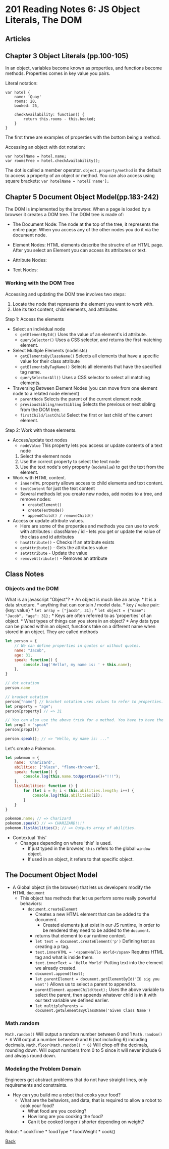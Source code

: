 # 201 Reading Notes 6: JS Object Literals, The DOM

## Articles

## Chapter 3 Object Literals (pp.100-105)

In an object, variables become known as properties, and functions become methods.
Properties comes in key value you pairs.

Literal notation:
```
var hotel {
    name: 'Quay'
    rooms: 20,
    booked: 25,

    checkAvailability: function() {
        return this.rooms - this.booked;
    }
}
```
The first three are examples of properties with the bottom being a method.

Accessing an object with dot notation:

```
var hotelName = hotel.name;
var roomsFree = hotel.checkAvailability();
```
The dot is called a member operator.
`object.property/method` is the default to access a property of an object or method.
You can also access using square brackets:
`var hotelName = hotel['name'];`

## Chapter 5 Document Object Model(pp.183-242)

The DOM is implemented by the browser. When a page is loaded by a browser it creates a DOM tree. The DOM tree is made of:
* The Document Node: The node at the top of the tree, it represents the entire page. When you access any of the other nodes you do it via the document node.

* Element Nodes: HTML elements describe the structre of an HTML page. After you select an Element you can access its attributes or text.

* Attribute Nodes: 

* Text Nodes: 

### Working with the DOM Tree

Accessing and updating the DOM tree involves two steps:
1. Locate the node that represents the element you want to work with.
2. Use its text content, child elements, and attributes.

Step 1: Access the elements
* Select an individual node
    * `getElementById()` Uses the value of an element's id attribute.
    * `querySelector()` Uses a CSS selector, and returns the first matching element.
* Select Multiple Elements (nodelists)
    * `getElementsByClassName()` Selects all elements that have a specific value for their class attribute
    * `getElementsByTagName()` Selects all elements that have the specified tag name.
    * `querySelectorAll()` Uses a CSS selector to select all matching elements.
* Traversing Between Element Nodes (you can move from one element node to a related node element)
    * `parentNode` Selects the parent of the current element node.
    * `previousSibling/nextSibling` Selects the previous or next sibling from the DOM tree.
    * `firstChild/lastChild` Select the first or last child of the current element.

Step 2: Work with those elements.
* Access/update text nodes
    * `nodeValue` This property lets you access or update contents of a text node
    1. Select the element node
    2. Use the correct property to select the text node
    3. Use the text node's only property (`nodeValue`) to get the text from the element.
* Work with HTML content.
    * `innerHTML` property allows access to child elements and text content.
    * `textContent` for just the text content
    * Several methods let you create new nodes, add nodes to a tree, and remove nodes:
        * `createElement()`
        * `createTextNode()`
        * `appendChild() / removeChild()`
* Access or update attribute values.
    * Here are some of the properties and methods you can use to work with attributes : className / id - lets you get or update the value of the class and id attributes
    * `hasAttribute()` - Checks if an attribute exists
    * `getAttribute()` - Gets the attributes value
    * `setAttribute` - Update the value
    * `removeAttribute()` - Removes an attribute


## Class Notes

### Objects and the DOM

What is an javascript "Object"?
    * An object is much like an array:
        * It is a data structure.
            * anything that can contain / model data.
            * key / value pair: {key: value}
                * `let array = ["jacob", 31];`
                * `let object = {"name": "Jacob", "age": 31};`
            * Keys are often referred to as 'properties' of an object.
        * What types of things can you store in an object?
            * Any data type can be placed within an object, functions take on a different name when stored in an object. They are called methods
```js
let person = {
    // We can define properties in quotes or without quotes.
    name: "Jacob",
    age: 31,
    speak: function() {
        console.log('Hello!, my name is: ' + this.name);
    },
}

// dot notation
person.name

// bracket notation
person["name"] // bracket notation uses values to refer to properties. Bracket notation requires quotes. You can set a variable to a string and put in the variable directly.
let property = "age";
person[property] // => 31

// You can also use the above trick for a method. You have to have the () after to run the method still. Otherwise it will just tell you it is a function.
let prop2 = "speak"
person[prop2]()

person.speak(); // => "Hello, my name is: ..."
```

Let's create a Pokemon.

```js
let pokemon = {
    name: 'Charizard',
    abilities: ["blaze", "flame-thrower"],
    speak: function() {
        console.log(this.name.toUpperCase()+"!!!");
    },
    listAbilities: function () {
        for (let i = 0; i < this.abilities.length; i++) {
            console.log(this.abilities[i]);
        }
    }
}

pokemon.name; // => Charizard
pokemon.speak() // => CHARIZARD!!!!
pokemon.listAbilities(); // => Outputs array of abilities.
```

* Contextual 'this'
    * Changes depending on where 'this' is used.
        * If just typed in the browser, `this` refers to the global `window` object.
        * If used in an object, it refers to that specific object.

## The Document Object Model

* A Global object (in the browser) that lets us developers modify the HTML `document`
    * This object has methods that let us perform some really powerful behaviors:
        * `document.createElement`
            * Creates a new HTML element that can be added to the document.
                * Created elements just exist in our JS runtime, in order to be rendered they need to be added to the `document`.
            * returns that element to our runtime context.
            * `let text = document.createElement('p')` Defining text as creating a p tag.
            * `text.innerHTML = '<span>Hello World</span>` Requires HTML tag and what is inside them.
            * `text.innerText = 'Hello World'` Putting text into the element we already created.
            * `document.append(text);`
            * `let parentElement = document.getElementById('ID sig you want')` Allows us to select a parent to append to.
            * `parentElement.appendChild(text);` Uses the above variable to select the parent, then appends whatever child is in it with our text variable we defined earlier.
            * `let multipleParents = document.getElementsByClassName('Given Class Name')`

### Math.random

`Math.random()` Will output a random number between 0 and 1
`Math.random() * 6` Will output a number between0 and 6 (not including 6) including decimals.
`Math.floor(Math.random() * 6)` Will chop off the decimals, rounding down. Will ouput numbers from 0 to 5 since it will never include 6 and always round down.

### Modeling the Problem Domain

Engineers get abstract problems that do not have straight lines, only requirements and constraints.
* Hey can you build me a robot that cooks your food?
    * What are the behaviors, and data, that is required to allow a robot to cook your food?
        * What food are you cooking?
        * How long are you cooking the food?
        * Can it be cooked longer / shorter depending on weight?

Robot:
    * cookTime
    * foodType
    * foodWeight
    * cook()


[Back](README.md)